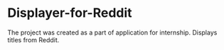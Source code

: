# Displayer-for-Reddit
The project was created as a part of application for internship.
Displays titles from Reddit.
